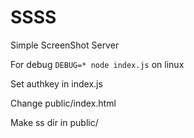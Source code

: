 # SSSS
Simple ScreenShot Server


For debug ```DEBUG=* node index.js``` on linux

Set authkey in index.js

Change public/index.html

Make ss dir in public/
